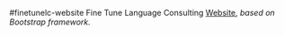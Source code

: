 #finetunelc-website
Fine Tune Language Consulting <a href="http://finetunelc.com.ar/" title="finetunelc's homepage" target="_blank">Website</a>, *based on Bootstrap framework.*
